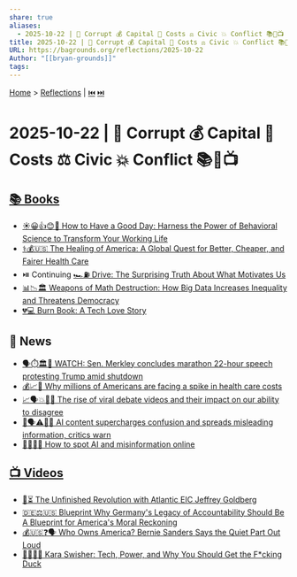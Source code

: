 ```yaml
---
share: true
aliases:
  - 2025-10-22 | 👹 Corrupt 💰 Capital 💸 Costs ⚖️ Civic 💥 Conflict 📚📰📺
title: 2025-10-22 | 👹 Corrupt 💰 Capital 💸 Costs ⚖️ Civic 💥 Conflict 📚📰📺
URL: https://bagrounds.org/reflections/2025-10-22
Author: "[[bryan-grounds]]"
tags:
---
```

[Home](../index.md) > [Reflections](./index.md) | [⏮️](./2025-10-21.md) [⏭️](./2025-10-23.md)  
# 2025-10-22 | 👹 Corrupt 💰 Capital 💸 Costs ⚖️ Civic 💥 Conflict 📚📰📺  
## [📚 Books](../books/index.md)  
- [☀️😀👍😊🌻 How to Have a Good Day: Harness the Power of Behavioral Science to Transform Your Working Life](../books/how-to-have-a-good-day.md)  
- [⚕️💰🇺🇸 The Healing of America: A Global Quest for Better, Cheaper, and Fairer Health Care](../books/the-healing-of-america-a-global-quest-for-better-cheaper-and-fairer-health-care.md)  
- ⏯️ Continuing [🏎️⛽ Drive: The Surprising Truth About What Motivates Us](../books/drive-the-surprising-truth-about-what-motivates-us.md)  
- [📊📉🏛️ Weapons of Math Destruction: How Big Data Increases Inequality and Threatens Democracy](../books/weapons-of-math-destruction-how-big-data-increases-inequality-and-threatens-democracy.md)  
- [💔💻 Burn Book: A Tech Love Story](../books/burn-book-a-tech-love-story.md)  
  
## 📰 News  
- [🗣️⏱️🏛️🛑 WATCH: Sen. Merkley concludes marathon 22-hour speech protesting Trump amid shutdown](../videos/watch-sen-merkley-concludes-marathon-22-hour-speech-protesting-trump-amid-shutdown.md)  
- [💰📈🤕 Why millions of Americans are facing a spike in health care costs](../videos/why-millions-of-americans-are-facing-a-spike-in-health-care-costs.md)  
- [📈🗣️💥😵‍💫 The rise of viral debate videos and their impact on our ability to disagree](../videos/the-rise-of-viral-debate-videos-and-their-impact-on-our-ability-to-disagree.md)  
- [🤖🗣️⚠️😵‍💫 AI content supercharges confusion and spreads misleading information, critics warn](../videos/ai-content-supercharges-confusion-and-spreads-misleading-information-critics-warn.md)  
- [🤖👀❌📰 How to spot AI and misinformation online](../videos/how-to-spot-ai-and-misinformation-online.md)  
  
## [📺 Videos](../videos/index.md)  
- [🚧⏳ The Unfinished Revolution with Atlantic EIC Jeffrey Goldberg](../videos/the-unfinished-revolution-with-atlantic-eic-jeffrey-goldberg.md)  
- [🇩🇪⚖️🇺🇸 Blueprint Why Germany's Legacy of Accountability Should Be A Blueprint for America's Moral Reckoning](../videos/why-germanys-legacy-of-accountability-should-be-a-blueprint-for-americas-moral-reckoning.md)  
- [💰🇺🇸❓🗣️ Who Owns America? Bernie Sanders Says the Quiet Part Out Loud](../videos/who-owns-america-bernie-sanders-says-the-quiet-part-out-loud.md)  
- [👩‍💻👑🦆 Kara Swisher: Tech, Power, and Why You Should Get the F*cking Duck](../videos/kara-swisher-tech-power-and-why-you-should-get-the-fcking-duck.md)
